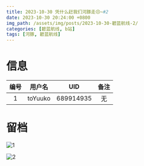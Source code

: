 ```yaml
---
title: 2023-10-30 凭什么赶我们河豚走😣~#2
date: 2023-10-30 20:24:00 +0800
img_path: /assets/img/posts/2023-10-30-碧蓝航线-2/
categories: [碧蓝航线, b站]
tags: [河豚, 碧蓝航线]
---
```


# 信息

| 编号 | 用户名  |    UID    | 备注 |
| :--: | :-----: | :-------: | :--: |
|  1   | toYuuko | 689914935 |  无  |

# 留档

![1](1.jpg)

![2](2.jpg)